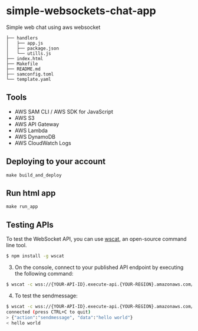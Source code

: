 # simple-websockets-chat-app

Simple web chat using aws websocket
```
├── handlers
│   ├── app.js
│   ├── package.json
│   └── utills.js
├── index.html
├── Makefile
├── README.md
├── samconfig.toml
└── template.yaml
```

## Tools

* AWS SAM CLI / AWS SDK for JavaScript
* AWS S3
* AWS API Gateway
* AWS Lambda
* AWS DynamoDB
* AWS CloudWatch Logs

## Deploying to your account
```
make build_and_deploy
```

## Run html app
```
make run_app
```

## Testing APIs

To test the WebSocket API, you can use [wscat](https://github.com/websockets/wscat), an open-source command line tool.

``` bash
$ npm install -g wscat
```
3. On the console, connect to your published API endpoint by executing the following command:
``` bash
$ wscat -c wss://{YOUR-API-ID}.execute-api.{YOUR-REGION}.amazonaws.com/{STAGE}
```
4. To test the sendmessage: 
``` bash
$ wscat -c wss://{YOUR-API-ID}.execute-api.{YOUR-REGION}.amazonaws.com/prod
connected (press CTRL+C to quit)
> {"action":"sendmessage", "data":"hello world"}
< hello world
```
